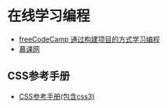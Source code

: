 # 在线学习编程

* [freeCodeCamp 通过构建项目的方式学习编程](https://chinese.freecodecamp.org)
* [慕课网](http://www.imooc.com/)


## CSS参考手册

* [CSS参考手册(包含css3)](https://www.html.cn/book/css/)